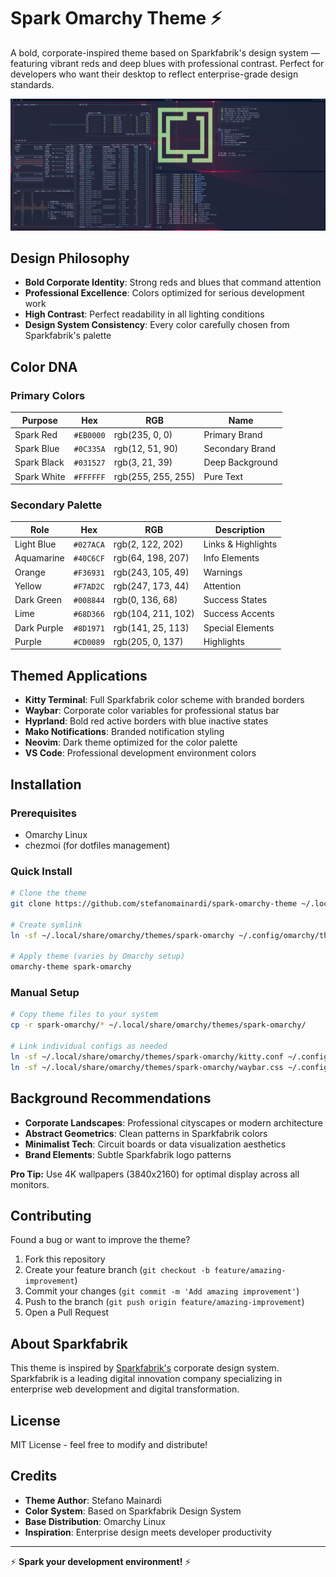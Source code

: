 # Spark Omarchy Theme ⚡

A bold, corporate-inspired theme based on Sparkfabrik's design system — featuring vibrant reds and deep blues with professional contrast. Perfect for developers who want their desktop to reflect enterprise-grade design standards.

![Preview](preview.png)

## Design Philosophy

- **Bold Corporate Identity**: Strong reds and blues that command attention
- **Professional Excellence**: Colors optimized for serious development work
- **High Contrast**: Perfect readability in all lighting conditions
- **Design System Consistency**: Every color carefully chosen from Sparkfabrik's palette

## Color DNA

### Primary Colors

Purpose | Hex | RGB | Name
--------|-----|-----|-----
Spark Red | `#EB0000` | rgb(235, 0, 0) | Primary Brand
Spark Blue | `#0C335A` | rgb(12, 51, 90) | Secondary Brand
Spark Black | `#031527` | rgb(3, 21, 39) | Deep Background
Spark White | `#FFFFFF` | rgb(255, 255, 255) | Pure Text

### Secondary Palette

Role | Hex | RGB | Description
-----|-----|-----|------------
Light Blue | `#027ACA` | rgb(2, 122, 202) | Links & Highlights
Aquamarine | `#40C6CF` | rgb(64, 198, 207) | Info Elements
Orange | `#F36931` | rgb(243, 105, 49) | Warnings
Yellow | `#F7AD2C` | rgb(247, 173, 44) | Attention
Dark Green | `#008844` | rgb(0, 136, 68) | Success States
Lime | `#68D366` | rgb(104, 211, 102) | Success Accents
Dark Purple | `#8D1971` | rgb(141, 25, 113) | Special Elements
Purple | `#CD0089` | rgb(205, 0, 137) | Highlights

## Themed Applications

- **Kitty Terminal**: Full Sparkfabrik color scheme with branded borders
- **Waybar**: Corporate color variables for professional status bar
- **Hyprland**: Bold red active borders with blue inactive states
- **Mako Notifications**: Branded notification styling
- **Neovim**: Dark theme optimized for the color palette
- **VS Code**: Professional development environment colors

## Installation

### Prerequisites
- Omarchy Linux
- chezmoi (for dotfiles management)

### Quick Install
```bash
# Clone the theme
git clone https://github.com/stefanomainardi/spark-omarchy-theme ~/.local/share/omarchy/themes/spark-omarchy

# Create symlink
ln -sf ~/.local/share/omarchy/themes/spark-omarchy ~/.config/omarchy/themes/spark-omarchy

# Apply theme (varies by Omarchy setup)
omarchy-theme spark-omarchy
```

### Manual Setup
```bash
# Copy theme files to your system
cp -r spark-omarchy/* ~/.local/share/omarchy/themes/spark-omarchy/

# Link individual configs as needed
ln -sf ~/.local/share/omarchy/themes/spark-omarchy/kitty.conf ~/.config/kitty/
ln -sf ~/.local/share/omarchy/themes/spark-omarchy/waybar.css ~/.config/waybar/
```

## Background Recommendations

- **Corporate Landscapes**: Professional cityscapes or modern architecture
- **Abstract Geometrics**: Clean patterns in Sparkfabrik colors
- **Minimalist Tech**: Circuit boards or data visualization aesthetics
- **Brand Elements**: Subtle Sparkfabrik logo patterns

**Pro Tip:** Use 4K wallpapers (3840x2160) for optimal display across all monitors.

## Contributing

Found a bug or want to improve the theme?

1. Fork this repository
2. Create your feature branch (`git checkout -b feature/amazing-improvement`)
3. Commit your changes (`git commit -m 'Add amazing improvement'`)
4. Push to the branch (`git push origin feature/amazing-improvement`)
5. Open a Pull Request

## About Sparkfabrik

This theme is inspired by [Sparkfabrik's](https://www.sparkfabrik.com/) corporate design system. Sparkfabrik is a leading digital innovation company specializing in enterprise web development and digital transformation.

## License

MIT License - feel free to modify and distribute!

## Credits

- **Theme Author**: Stefano Mainardi
- **Color System**: Based on Sparkfabrik Design System
- **Base Distribution**: Omarchy Linux
- **Inspiration**: Enterprise design meets developer productivity

---

⚡ **Spark your development environment!** ⚡